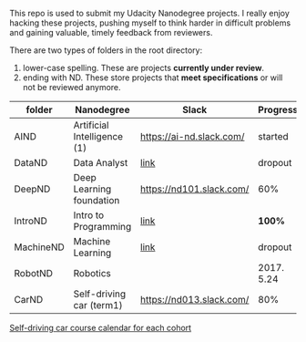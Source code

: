 This repo is used to submit my Udacity Nanodegree projects. I really enjoy hacking these projects, pushing myself to think harder in difficult problems and gaining valuable, timely feedback from reviewers.

There are two types of folders in the root directory:

1. lower-case spelling. These are projects **currently under review**. 
2. ending with ND. These store projects that **meet specifications** or will not be reviewed anymore.

| folder    | Nanodegree                  | Slack                                    | Progress   |
| --------- | --------------------------- | ---------------------------------------- | ---------- |
| AIND      | Artificial Intelligence (1) | https://ai-nd.slack.com/                 | started    |
| DataND    | Data Analyst                | [link](https://udacitydatascience.slack.com) | dropout    |
| DeepND    | Deep Learning foundation    | https://nd101.slack.com/                 | 60%        |
| IntroND   | Intro to Programming        | [link](https://udacityipnd.slack.com/)   | **100%**   |
| MachineND | Machine Learning            | [link](https://mlnd-slack.udacity.com/)  | dropout    |
| RobotND   | Robotics                    |                                          | 2017. 5.24 |
| CarND     | Self-driving car (term1)    | https://nd013.slack.com/                 | 80%        |

[Self-driving car course calendar for each cohort](https://docs.google.com/spreadsheets/d/12ipd3BmKD5aaCaKOtuBsQ6Bh6yM7TQ99uO5SxxawoQo/edit#gid=0)

